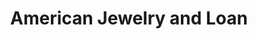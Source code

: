 ---
title: "American Jewelry and Loan"
url: /detroit/american-jewelry-and-loan/
shop: pawnbroker
---